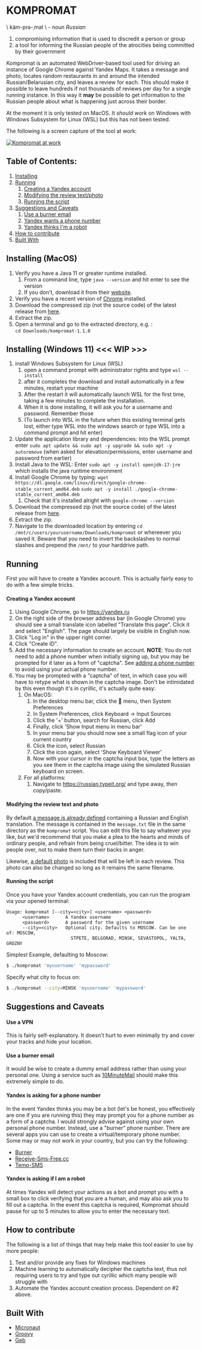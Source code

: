 # KOMPROMAT

\ käm-prə-ˌmat \ - noun _Russian_

1. compromising information that is used to discredit a person or group
2. a tool for informing the Russian people of the atrocities being committed by their government

Kompromat is an automated WebDriver-based tool used for driving an instance of Google Chrome against Yandex Maps. It
takes a message and photo, locates random restaurants in and around the intended Russian/Belarusian city, and leaves a
review for each. This should make it possible to leave hundreds if not thousands of reviews per day for a single running
instance. In this way it **may** be possible to get information to the Russian people about what is happening just
across their border.

At the moment it is only tested on MacOS. It *should* work on Windows with Windows Subsystem for Linux (WSL) but 
this has not been tested. 

The following is a screen capture of the tool at work: <br>

[![Kompromat at work](kompromat.gif)](https://www.youtube.com/watch?v=jm4DOPDnHoQ)

## Table of Contents:

1. [Installing](#installing)
2. [Running](#running)
    1. [Creating a Yandex account](#creating-a-yandex-account)
    2. [Modifying the review text/photo](#modifying-the-review-text-and-photo)
    3. [Running the script](#running-the-script)
3. [Suggestions and Caveats](#suggestions-and-caveats)
    1. [Use a burner email](#use-a-burner-email)
    2. [Yandex wants a phone number](#yandex-is-asking-for-a-phone-number)
    3. [Yandex thinks I'm a robot](#yandex-is-asking-if-i-am-a-robot)
4. [How to contribute](#how-to-contribute)
5. [Built With](#built-with)

## Installing (MacOS)

1. Verify you have a Java 11 or greater runtime installed.
   1. From a command line, type `java --version` and hit enter to see the version
   2. If you don't, download it from their [website](https://www.oracle.com/java/technologies/downloads/).
2. Verify you have a recent version of [Chrome](https://www.google.com/chrome/index.html) installed.
3. Download the compressed zip (not the source code) of the latest release from [here](https://github.com/jamesdh/kompromat/releases/latest).
4. Extract the zip.
5. Open a terminal and go to the extracted directory, e.g. : <br>
   `cd Downloads/kompromat-1.1.0`

## Installing (Windows 11) <<< WIP >>>

1. install Windows Subsystem for Linux (WSL)
    1. open a command prompt with administrator rights and type `wsl --install`
    2. after it completes the download and install automatically in a few minutes, restart your machine
    3. After the restart it will automatically launch WSL for the first time, taking a few minutes to complete the installation.
    4. When it is done installing, it will ask you for a username and password. Remember those
    5. (To launch into WSL in the future when this existing terminal gets lost, either type WSL into the windows search or type WSL into a command prompt and hit enter)
2. Update the application library and dependencies: Into the WSL prompt enter `sudo apt update && sudo apt -y upgrade && sudo apt -y autoremove` (when asked for elevation/permissions, enter username and password from earlier)
3. Install Java to the WSL: Enter `sudo apt -y install openjdk-17-jre` which installs the java runtime environment 
4. Install Google Chrome by typing:
`wget https://dl.google.com/linux/direct/google-chrome-stable_current_amd64.deb`
`sudo apt -y install ./google-chrome-stable_current_amd64.deb`
    1. Check that it's installed alright with `google-chrome --version`
5. Download the compressed zip (not the source code) of the latest release from [here](https://github.com/jamesdh/kompromat/releases/latest).
6. Extract the zip.
7. Navigate to the downloaded location by entering `cd /mnt/c/users/yourusername/Downloads/kompromat` or whereever you saved it. Beware that you need to invert the backslashes to normal slashes and prepend the `/mnt/` to your harddrive path.

## Running

First you will have to create a Yandex account. This is actually fairly easy to do with a few simple tricks.

#### Creating a Yandex account

1. Using Google Chrome, go to https://yandex.ru
2. On the right side of the browser address bar (in Google Chrome) you should see a small translate icon labelled "Translate this page". Click it and select "English". The page should largely be visible in English now.
3. Click "Log in" in the upper right corner.
4. Click "Create ID".
5. Add the necessary information to create an account. **NOTE**: You do not need to add a phone number when initially
   signing up, but you may be prompted for it later as a form of "captcha".
   See [adding a phone number](#adding-a-phone-number)
   to avoid using your actual phone number.
6. You may be prompted with a "captcha" of text, in which case you will have to retype what is shown in the captcha
   image. Don't be intimidated by this even though it's in cyrillic, it's actually quite easy:
    1. On MacOS:
        1. In the desktop menu bar, click the  menu, then System Preferences
        2. In System Preferences, click Keyboard -> Input Sources
        3. Click the '+' button, search for Russian, click Add
        4. Finally, click 'Show Input menu in menu bar'
        5. In your menu bar you should now see a small flag icon of your current country
        6. Click the icon, select Russian
        7. Сlick the icon again, select 'Show Keyboard Viewer'
        8. Now with your cursor in the captcha input box, type the letters as you see them in the captcha image using
           the simulated Russian keyboard on screen.
    2. For all platforms:
        1. Navigate to https://russian.typeit.org/ and type away, then copy/paste.

#### Modifying the review text and photo

By default [a message is already defined](https://github.com/jamesdh/kompromat/blob/master/src/main/dist/message.txt)
containing a Russian and English translation. The message is contained in the `message.txt` file in the same directory
as the `kompromat` script. You can edit this file to say whatever you like, but we'd recommend that you make a plea to
the hearts and minds of ordinary people, and refrain from being cruel/bitter. The idea is to win people over, not to
make them turn their backs in anger.

Likewise, [a default photo](https://github.com/jamesdh/kompromat/blob/master/src/main/dist/photo.jpg) is included that
will be left in each review. This photo can also be changed so long as it remains the same filename.

#### Running the script

Once you have your Yandex account credentials, you can run the program via your opened terminal:

```
Usage: kompromat [--city=<city>] <username> <password>
      <username>      A Yandex username
      <password>      A password for the given username
      --city=<city>   Optional city. Defaults to MOSCOW. Can be one of: MOSCOW,
                        STPETE, BELGORAD, MINSK, SEVASTOPOL, YALTA, GROZNY
```

Simplest Example, defaulting to Moscow:

```bash
$ ./kompromat 'myusername' 'mypassword'
```

Specify what city to focus on:

```bash
$ ./kompromat --city=MINSK 'myusername' 'mypassword'
```

## Suggestions and Caveats

#### Use a VPN
This is fairly self-explanatory. It doesn't hurt to even minimally try and cover your tracks and hide your location.   

#### Use a burner email

It would be wise to create a dummy email address rather than using your personal one. Using a service such as
[10MinuteMail](https://10minutemail.com) should make this extremely simple to do.

#### Yandex is asking for a phone number

In the event Yandex thinks you may be a bot (let's be honest, you effectively are one if you are running this) they may
prompt you for a phone number as a form of a captcha. I would strongly advise against using your own personal phone 
number. Instead, use a "burner" phone number. There are several apps you can use to create a virtual/temporary phone 
number. Some may or may not work in your country, but you can try the following:

- [Burner](https://www.burnerapp.com/)
- [Receive-Sms-Free.cc](https://receive-sms-free.cc)
- [Temp-SMS](https://temp-sms.org)

#### Yandex is asking if I am a robot

At times Yandex will detect your actions as a bot and prompt you with a small box to click verifying that you are a
human, and may also ask you to fill out a captcha. In the event this captcha is required, Kompromat should pause for 
up to 5 minutes to allow you to enter the necessary text. 

## How to contribute

The following is a list of things that may help make this tool easier to use by more people:

1. Test and/or provide any fixes for Windows machines
2. Machine learning to automatically decipher the captcha text, thus not requiring users to try and type out cyrillic
   which many people will struggle with
3. Automate the Yandex account creation process. Dependent on #2 above. 

## Built With

- [Micronaut](https://micronaut.io)
- [Groovy](https://groovy.apache.org)
- [Geb](https://gebish.org)
